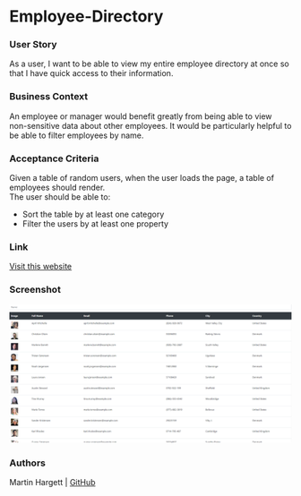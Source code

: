 # Employee-Directory

### User Story  
As a user, I want to be able to view my entire employee directory at once so that I have quick access to their information.  

### Business Context  
An employee or manager would benefit greatly from being able to view non-sensitive data about other employees. It would be particularly helpful to be able to filter employees by name.  

### Acceptance Criteria  
Given a table of random users, when the user loads the page, a table of employees should render.  
The user should be able to:  

<ul><li>Sort the table by at least one category</li>
<li>Filter the users by at least one property</li></ul>  

### Link
[Visit this website](https://dry-dusk-11905.herokuapp.com/)

### Screenshot
![Screenshot](./public/assets/images/edss.png)

### Authors
Martin Hargett | [GitHub](https://github.com/MHargett23)  